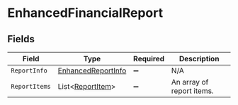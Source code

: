 # EnhancedFinancialReport


## Fields

| Field                                                           | Type                                                            | Required                                                        | Description                                                     |
| --------------------------------------------------------------- | --------------------------------------------------------------- | --------------------------------------------------------------- | --------------------------------------------------------------- |
| `ReportInfo`                                                    | [EnhancedReportInfo](../../Models/Shared/EnhancedReportInfo.md) | :heavy_minus_sign:                                              | N/A                                                             |
| `ReportItems`                                                   | List<[ReportItem](../../Models/Shared/ReportItem.md)>           | :heavy_minus_sign:                                              | An array of report items.                                       |